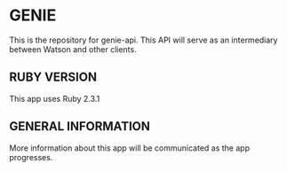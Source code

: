 # GENIE

This is the repository for genie-api. This API will serve as an intermediary between Watson and other clients.

## RUBY VERSION
This app uses Ruby 2.3.1

## GENERAL INFORMATION
More information about this app will be communicated as the app progresses.